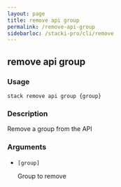 ```yaml
---
layout: page
title: remove api group
permalink: /remove-api-group
sidebarloc: /stacki-pro/cli/remove
---
```


## remove api group

### Usage

`stack remove api group {group}`

### Description

Remove a group from the API

### Arguments

* `[group]`

   Group to remove



